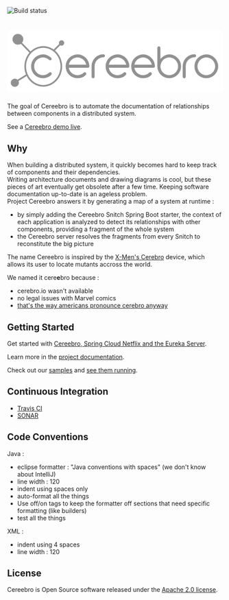 ![Build status](https://travis-ci.org/cereebro/cereebro.svg?branch=master)

# ![Cereebro](https://raw.githubusercontent.com/cereebro/cereebro.github.io/master/images/cereebro.png)

The goal of Cereebro is to automate the documentation of relationships between components in a distributed system.

See a [Cereebro demo live](http://sample.cereebro.io).

## Why

When building a distributed system, it quickly becomes hard to keep track of components and their dependencies.    
Writing architecture documents and drawing diagrams is cool, but these pieces of art eventually get obsolete after a few time. Keeping software documentation up-to-date is an ageless problem.  
Project Cereebro answers it by generating a map of a system at runtime : 

 * by simply adding the Cereebro Snitch Spring Boot starter, the context of each application is analyzed to detect its  relationships with other components, providing a fragment of the whole system
 * the Cereebro server resolves the fragments from every Snitch to reconstitute the big picture  

The name Cereebro is inspired by the [X-Men's Cerebro](https://en.wikipedia.org/wiki/Cerebro) device, which allows its user to locate mutants accross the world.

We named it cere**e**bro because : 

 * cerebro.io wasn't available
 * no legal issues with Marvel comics
 * [that's the way americans pronounce cerebro anyway](https://www.youtube.com/watch?v=EFyYvdvUEqo)
 
## Getting Started

Get started with [Cereebro, Spring Cloud Netflix and the Eureka Server](https://github.com/cereebro/cereebro/wiki/Using-Cereebro-with-Spring-Cloud-Netflix-and-the-Eureka-Server).

Learn more in the [project documentation](http://docs.cereebro.io).

Check out our [samples](https://github.com/cereebro/cereebro-samples) and [see them running](http://sample.cereebro.io).
 
## Continuous Integration

 * [Travis CI](https://travis-ci.org/cereebro/cereebro)
 * [SONAR](https://sonarqube.com/dashboard?id=io.cereebro%3Acereebro)

## Code Conventions

Java :
 
  * eclipse formatter : "Java conventions with spaces" (we don't know about IntelliJ)
  * line width : 120
  * indent using spaces only
  * auto-format all the things
  * Use off/on tags to keep the formatter off sections that need specific formatting (like builders)
  * test all the things

XML :

  * indent using 4 spaces
  * line width : 120

## License

Cereebro is Open Source software released under the [Apache 2.0 license](http://www.apache.org/licenses/LICENSE-2.0.html).
